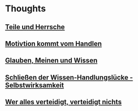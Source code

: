 # Thoughts

## [Teile und Herrsche](..\pages\teile-und-hersche.md)

## [Motivtion kommt vom Handlen](..\pages\motivation-von-handlen.md)

## [Glauben, Meinen und Wissen](..\pages\glauben-meinen-wissen.md)

## [Schließen der Wissen-Handlungslücke - Selbstwirksamkeit](../pages/selbstwirksamkeit.md)

## [Wer alles verteidigt, verteidigt nichts](..\pages\teile-und-hersche.md)
